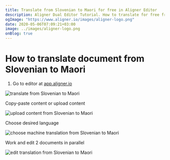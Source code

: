 ```yaml
---
title: Translate from Slovenian to Maori for free in Aligner Editor
description: Aligner Dual Editor Tutorial. How to translate for free from Slovenian to Maori. Aligner is multilingual document management platform. 
ogImage: "https://www.aligner.io/images/aligner-logo.png"
date: 2020-05-06T07:09:21+03:00
image: ../images/aligner-logo.png
onBlog: true
---
```


# How to translate document from Slovenian to Maori

1. Go to editor at [app.aligner.io](https://app.aligner.io "Aligner App web page")

![translate from Slovenian to Maori](../aligner-blank-editor.png "translate from Slovenian to Maori")

Copy-paste content or upload content

![upload content from Slovenian to Maori](../aligner-uploaded-document.png "upload content from Slovenian to Maori")

Choose desired language

![choose machine translation from Slovenian to Maori](../aligner-language-dropdown.png "choose machine translation from Slovenian to Maori")

Work and edit 2 documents in parallel

![edit translation from Slovenian to Maori](../aligner-double-sitded-editor.png "edit translation from Slovenian to Maori")

